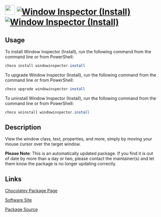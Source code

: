 # <img src="https://rawcdn.githack.com/virtualex-itv/chocolatey-packages/cfd5955b3d908853bac0149541a3350ef83f1a7c/icons/windowinspector.png" width="32" height="32"/> [![Window Inspector (Install)](https://img.shields.io/chocolatey/v/windowinspector.install.svg?label=Window+Inspector+(Install))](https://community.chocolatey.org/packages/windowinspector.install) [![Window Inspector (Install)](https://img.shields.io/chocolatey/dt/windowinspector.install.svg)](https://community.chocolatey.org/packages/windowinspector.install)

## Usage

To install Window Inspector (Install), run the following command from the command line or from PowerShell:

```powershell
choco install windowinspector.install
```

To upgrade Window Inspector (Install), run the following command from the command line or from PowerShell:

```powershell
choco upgrade windowinspector.install
```

To uninstall Window Inspector (Install), run the following command from the command line or from PowerShell:

```powershell
choco uninstall windowinspector.install
```

## Description

View the window class, text, properties, and more, simply by moving your mouse cursor over the target window.

**Please Note**: This is an automatically updated package. If you find it is
out of date by more than a day or two, please contact the maintainer(s) and
let them know the package is no longer updating correctly.

## Links

[Chocolatey Package Page](https://community.chocolatey.org/packages/windowinspector.install)

[Software Site](https://www.binaryfortress.com/WindowInspector/)

[Package Source](https://github.com/virtualex-itv/chocolatey-packages/tree/master/automatic/windowinspector.install)
